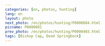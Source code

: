 ```yaml
---
categories: [en, photos, hunting]
lang: en
layout: photo
next_photo: /en/photos/hunting/P0000084.html
picname: P0000081
prev_photo: /en/photos/hunting/P0000403.html
tags: [Bishop Cap, Dead Springbock]
---
```

